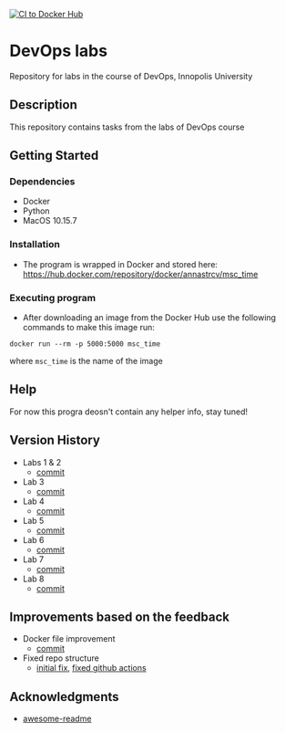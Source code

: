 [![CI to Docker Hub](https://github.com/annastrcv/devops/actions/workflows/main.yml/badge.svg?branch=main)](https://github.com/annastrcv/devops/actions/workflows/main.yml)

# DevOps labs

Repository for labs in the course of DevOps, Innopolis University

## Description

This repository contains tasks from the labs of DevOps course

## Getting Started

### Dependencies

* Docker
* Python
* MacOS 10.15.7

### Installation

* The program is wrapped in Docker and stored here: https://hub.docker.com/repository/docker/annastrcv/msc_time

### Executing program

* After downloading an image from the Docker Hub use the following commands to make this image run:

```
docker run --rm -p 5000:5000 msc_time
```
where `msc_time` is the name of the image

## Help

For now this progra deosn't contain any helper info, stay tuned!


## Version History

* Labs 1 & 2
    * [commit](https://github.com/annastrcv/devops/commit/494f3f882192fd7bc723f249739fe5333a84c0f4) 
* Lab 3
    * [commit](https://github.com/annastrcv/devops/commit/60706549dcb8c6e6efa280e0a3c8b5971785d15f) 
* Lab 4
  * [commit](https://github.com/annastrcv/devops/commit/1ee217120d2a165350527c2e0726ea1131dac746)
* Lab 5
  * [commit](https://github.com/annastrcv/devops/commit/872bf387c182b8bce5f24ee6b86fbc8bd8f659ed) 
* Lab 6
  * [commit](https://github.com/annastrcv/devops/commit/102548586fb45f072bee304d882e2ce25a6080a0) 
* Lab 7
  * [commit](https://github.com/annastrcv/devops/commit/a4ad96ee24604ca43cc93892de062fedbde98012)
* Lab 8
  * [commit]()

## Improvements based on the feedback

* Docker file improvement
  * [commit](https://github.com/annastrcv/devops/commit/7317baa1e3810d460ad7a82b99763c23952cfd96)
* Fixed repo structure
  * [initial fix](https://github.com/annastrcv/devops/commit/b763e1ed9df2cf11b5f4995505f71b09cf8ef0a5),
  [fixed github actions](https://github.com/annastrcv/devops/commit/b763e1ed9df2cf11b5f4995505f71b09cf8ef0a5)


## Acknowledgments

* [awesome-readme](https://github.com/matiassingers/awesome-readme)

